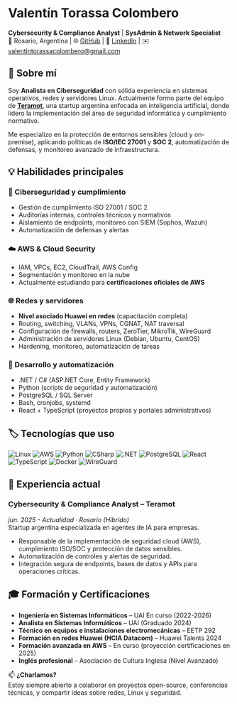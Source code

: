 # Valentín Torassa Colombero

**Cybersecurity & Compliance Analyst** | **SysAdmin & Network Specialist**  
📍 Rosario, Argentina | 🌐 [GitHub](https://github.com/ValeTorassa) | 👤 [LinkedIn](https://linkedin.com/in/valetorassa) | ✉️ valentintorassacolombero@gmail.com

## 🐧 Sobre mí

Soy **Analista en Ciberseguridad** con sólida experiencia en sistemas operativos, redes y servidores Linux. Actualmente formo parte del equipo de **[Teramot](https://teramot.com)**, una startup argentina enfocada en inteligencia artificial, donde lidero la implementación del área de seguridad informática y cumplimiento normativo.

Me especializo en la protección de entornos sensibles (cloud y on-premise), aplicando políticas de **ISO/IEC 27001** y **SOC 2**, automatización de defensas, y monitoreo avanzado de infraestructura.

## 💡 Habilidades principales

### 🔐 Ciberseguridad y cumplimiento
- Gestión de cumplimiento ISO 27001 / SOC 2
- Auditorías internas, controles técnicos y normativos
- Aislamiento de endpoints, monitoreo con SIEM (Sophos, Wazuh)
- Automatización de defensas y alertas

### ☁️ AWS & Cloud Security
- IAM, VPCs, EC2, CloudTrail, AWS Config
- Segmentación y monitoreo en la nube
- Actualmente estudiando para **certificaciones oficiales de AWS**

### 🌐 Redes y servidores
- **Nivel asociado Huawei en redes** (capacitación completa)
- Routing, switching, VLANs, VPNs, CGNAT, NAT traversal
- Configuración de firewalls, routers, ZeroTier, MikroTik, WireGuard
- Administración de servidores Linux (Debian, Ubuntu, CentOS)
- Hardening, monitoreo, automatización de tareas

### 🔧 Desarrollo y automatización
- .NET / C# (ASP.NET Core, Entity Framework)
- Python (scripts de seguridad y automatización)
- PostgreSQL / SQL Server
- Bash, cronjobs, systemd
- React + TypeScript (proyectos propios y portales administrativos)

## 🏷️ Tecnologías que uso

![Linux](https://img.shields.io/badge/-Linux-black?logo=linux&logoColor=white)
![AWS](https://img.shields.io/badge/-AWS-orange?logo=amazon-aws&logoColor=white)
![Python](https://img.shields.io/badge/-Python-3776AB?logo=python&logoColor=white)
![CSharp](https://img.shields.io/badge/-CSharp-239120?logo=c-sharp&logoColor=white)
![.NET](https://img.shields.io/badge/-.NET-512BD4?logo=dotnet&logoColor=white)
![PostgreSQL](https://img.shields.io/badge/-PostgreSQL-336791?logo=postgresql&logoColor=white)
![React](https://img.shields.io/badge/-React-61DAFB?logo=react&logoColor=black)
![TypeScript](https://img.shields.io/badge/-TypeScript-3178C6?logo=typescript&logoColor=white)
![Docker](https://img.shields.io/badge/-Docker-2496ED?logo=docker&logoColor=white)
![WireGuard](https://img.shields.io/badge/-WireGuard-88171A?logo=wireguard&logoColor=white)

## 🧭 Experiencia actual

### **Cybersecurity & Compliance Analyst – Teramot**  
*jun. 2025 - Actualidad · Rosario (Híbrido)*  
Startup argentina especializada en agentes de IA para empresas.  
- Responsable de la implementación de seguridad cloud (AWS), cumplimiento ISO/SOC y protección de datos sensibles.  
- Automatización de controles y alertas de seguridad.  
- Integración segura de endpoints, bases de datos y APIs para operaciones críticas.

## 🎓 Formación y Certificaciones

- **Ingeniería en Sistemas Informáticos** – UAI En curso (2022-2026)  
- **Analista en Sistemas Informáticos** – UAI (Graduado 2024)  
- **Técnico en equipos e instalaciones electromecánicas** – EETP 292  
- **Formación en redes Huawei (HCIA Datacom)** – Huawei Talents 2024  
- **Formación avanzada en AWS** – En curso (proyección certificaciones en 2025)  
- **Inglés profesional** – Asociación de Cultura Inglesa (Nivel Avanzado)

📫 **¿Charlamos?**  
Estoy siempre abierto a colaborar en proyectos open-source, conferencias técnicas, y compartir ideas sobre redes, Linux y seguridad.

